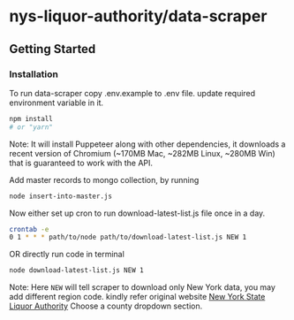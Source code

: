 # nys-liquor-authority/data-scraper

## Getting Started

### Installation

To run data-scraper copy .env.example to .env file.
update required environment variable in it.

```bash
npm install
# or "yarn"
```

Note: It will install Puppeteer along with other dependencies, it downloads a recent version of Chromium (~170MB Mac, ~282MB Linux, ~280MB Win) that is guaranteed to work with the API. 

Add master records to mongo collection, by running
```bash
node insert-into-master.js
```

Now either set up cron to run download-latest-list.js file once in a day.

```bash
crontab -e
0 1 * * * path/to/node path/to/download-latest-list.js NEW 1 
```

OR directly run code in terminal

```bash
node download-latest-list.js NEW 1 
```

Note: Here ```NEW``` will tell scraper to download only New York data, you may add different region code.
kindly refer original website [New York State Liquor Authority](https://www.tran.sla.ny.gov/JSP/query/PublicQueryAdvanceSearchPage.jsp) Choose a county dropdown section.